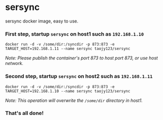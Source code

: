 # sersync

sersync docker image, easy to use.

### First step, startup `sersync` on host1 such as `192.168.1.10`
```
docker run -d -v /some/dir:/syncdir -p 873:873 -e TARGET_HOST=192.168.1.11 --name sersync taojy123/sersync
```
*Note: Please publish the container's port 873 to host port 873, or use host network.*

### Second step, startup `sersync` on host2 such as `192.168.1.11`
```
docker run -d -v /some/dir:/syncdir -p 873:873 -e TARGET_HOST=192.168.1.10 --name sersync taojy123/sersync
```
*Note: This operation will overwrite the `/some/dir` directory in host1.*

### That's all done!
